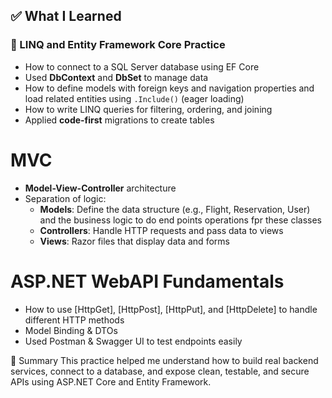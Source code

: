## ✅ What I Learned


### 🔌 LINQ and Entity Framework  Core Practice 

- How to connect to a SQL Server database using EF Core
- Used **DbContext** and **DbSet<T>** to manage data
- How to define models with foreign keys and navigation properties and load related entities using `.Include()` (eager loading)
- How to write LINQ queries for filtering, ordering, and joining
- Applied **code-first** migrations to create tables

#  MVC 
- **Model-View-Controller** architecture
- Separation of logic:
  - **Models**: Define the data structure (e.g., Flight, Reservation, User) and the business logic to do end points operations fpr these classes  
  - **Controllers**: Handle HTTP requests and pass data to views
  - **Views**: Razor files that display data and forms
 
 # ASP.NET WebAPI Fundamentals
 - How to use [HttpGet], [HttpPost], [HttpPut], and [HttpDelete] to handle different HTTP methods
 - Model Binding & DTOs
 - Used Postman & Swagger UI to test endpoints easily

📌 Summary
This practice helped me understand how to build real backend services, connect to a database, and expose clean, testable, and secure APIs using ASP.NET Core and Entity Framework.

